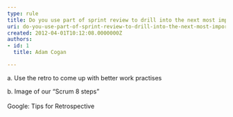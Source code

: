 ```yaml
---
type: rule
title: Do you use part of sprint review to drill into the next most important number in this list?
uri: do-you-use-part-of-sprint-review-to-drill-into-the-next-most-important-number-in-this-list
created: 2012-04-01T10:12:08.0000000Z
authors:
- id: 1
  title: Adam Cogan

---
```




<span class='intro'> <div>a. Use the retro to come up with better work practises</div>
<div>b. Image of our “Scrum 8 steps”&#160;</div>
<div><br></div>
<div>Google&#58; Tips for Retrospective</div>
<div><br></div> </span>




